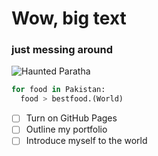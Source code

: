 # Wow, big text
### just messing around
![Haunted Paratha]([https://www.google.com/url?sa=i&url=https%3A%2F%2Fen.wikipedia.org%2Fwiki%2FParatha&psig=AOvVaw07euGGD2vLLXYCWc3aWuic&ust=1743213401359000&source=images&cd=vfe&opi=89978449&ved=0CBQQjRxqFwoTCJCLhZDWq4wDFQAAAAAdAAAAABAE](https://en.wikipedia.org/wiki/File:Alooparatha.jpg))

```python
for food in Pakistan:
  food > bestfood.(World)
```
- [ ] Turn on GitHub Pages
- [ ] Outline my portfolio
- [ ] Introduce myself to the world
